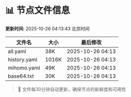 # 📊 节点文件信息

**更新时间**: 2025-10-26 04:13:43 北京时间

| 文件名 | 大小 | 最后修改 |
|--------|------|----------|
| all.yaml | 38K | 2025-10-26 04:13 |
| history.yaml | 1016K | 2025-10-26 04:13 |
| mihomo.yaml | 49K | 2025-10-26 04:13 |
| base64.txt | 30K | 2025-10-26 04:13 |

> 🔄 文件每30分钟自动更新，确保节点的新鲜度和可用性
